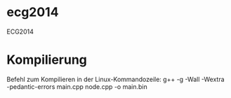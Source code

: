 ecg2014
=======

ECG2014


Kompilierung
============
Befehl zum Kompilieren in der Linux-Kommandozeile:
g++ -g -Wall -Wextra -pedantic-errors main.cpp node.cpp -o main.bin

